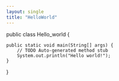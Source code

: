 ```yaml
---
layout: single
title: "HelloWorld"
---
```


public class Hello_world {

	public static void main(String[] args) {
		// TODO Auto-generated method stub
		System.out.println("Hello world!");
	}

}


